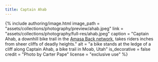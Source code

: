 ```yaml
---
title: Captain Ahab
---
```


{% include authoring/image.html
    image_path = "assets/collections/photography/preview/ahab.jpeg"
    link =      "assets/collections/photography/full-res/ahab.jpeg"
    caption = "Captain Ahab, a downhill bike trail in the [Amasa Back network](https://www.moabtimes.com/articles/tales-of-trails-amasa-backs-many-challenges/), takes riders inches from sheer cliffs of deadly heights."
    alt = "a bike stands at the ledge of a cliff along Captain Ahab, a bike trail in Moab, Utah"
    is_decorative = false
    credit = "Photo by Carter Pape"
    license = "exclusive use"
%}
